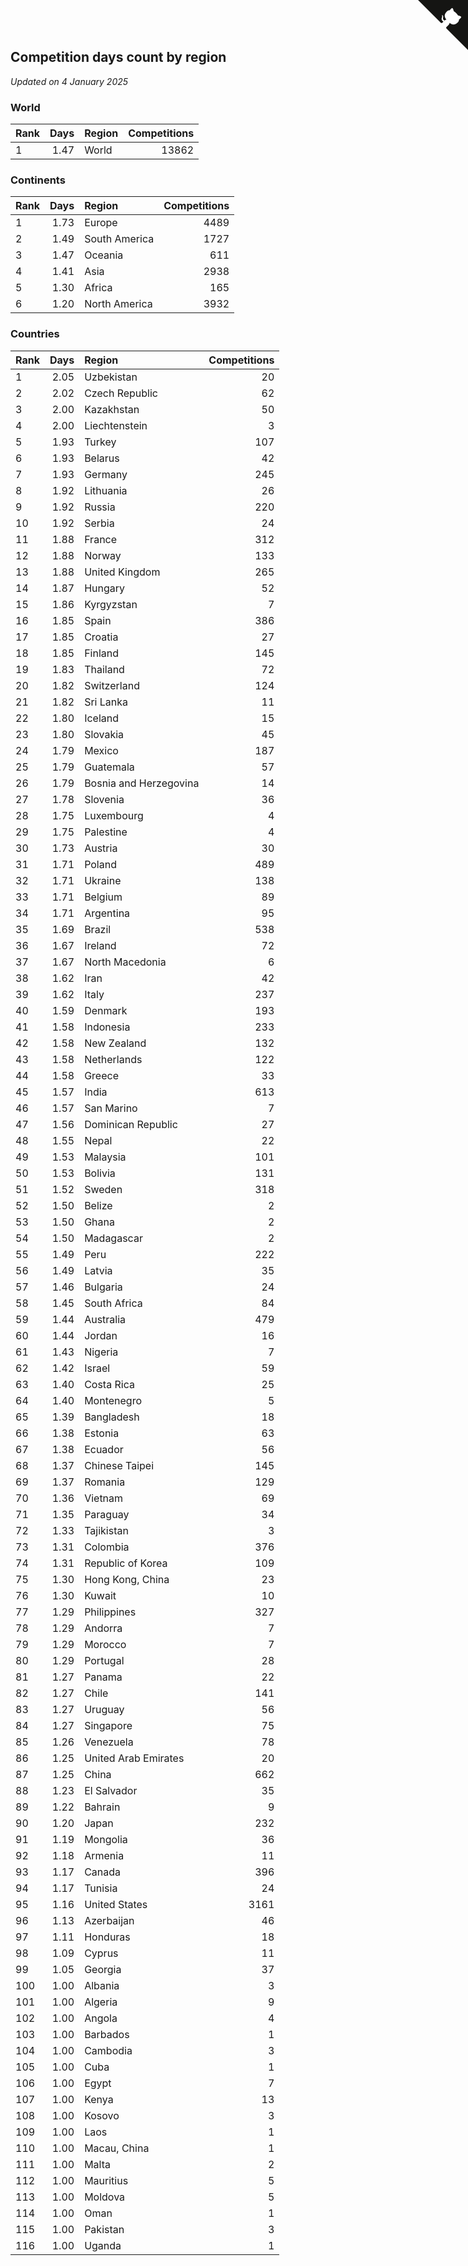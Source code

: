 ## Competition days count by region

*Updated on  4 January 2025*


### World

| Rank | Days | Region | Competitions |
| :--- | ---: | :--- | ---: |
| 1 | 1.47 | World | 13862 |

### Continents

| Rank | Days | Region | Competitions |
| :--- | ---: | :--- | ---: |
| 1 | 1.73 | Europe | 4489 |
| 2 | 1.49 | South America | 1727 |
| 3 | 1.47 | Oceania | 611 |
| 4 | 1.41 | Asia | 2938 |
| 5 | 1.30 | Africa | 165 |
| 6 | 1.20 | North America | 3932 |

### Countries

| Rank | Days | Region | Competitions |
| :--- | ---: | :--- | ---: |
| 1 | 2.05 | Uzbekistan | 20 |
| 2 | 2.02 | Czech Republic | 62 |
| 3 | 2.00 | Kazakhstan | 50 |
| 4 | 2.00 | Liechtenstein | 3 |
| 5 | 1.93 | Turkey | 107 |
| 6 | 1.93 | Belarus | 42 |
| 7 | 1.93 | Germany | 245 |
| 8 | 1.92 | Lithuania | 26 |
| 9 | 1.92 | Russia | 220 |
| 10 | 1.92 | Serbia | 24 |
| 11 | 1.88 | France | 312 |
| 12 | 1.88 | Norway | 133 |
| 13 | 1.88 | United Kingdom | 265 |
| 14 | 1.87 | Hungary | 52 |
| 15 | 1.86 | Kyrgyzstan | 7 |
| 16 | 1.85 | Spain | 386 |
| 17 | 1.85 | Croatia | 27 |
| 18 | 1.85 | Finland | 145 |
| 19 | 1.83 | Thailand | 72 |
| 20 | 1.82 | Switzerland | 124 |
| 21 | 1.82 | Sri Lanka | 11 |
| 22 | 1.80 | Iceland | 15 |
| 23 | 1.80 | Slovakia | 45 |
| 24 | 1.79 | Mexico | 187 |
| 25 | 1.79 | Guatemala | 57 |
| 26 | 1.79 | Bosnia and Herzegovina | 14 |
| 27 | 1.78 | Slovenia | 36 |
| 28 | 1.75 | Luxembourg | 4 |
| 29 | 1.75 | Palestine | 4 |
| 30 | 1.73 | Austria | 30 |
| 31 | 1.71 | Poland | 489 |
| 32 | 1.71 | Ukraine | 138 |
| 33 | 1.71 | Belgium | 89 |
| 34 | 1.71 | Argentina | 95 |
| 35 | 1.69 | Brazil | 538 |
| 36 | 1.67 | Ireland | 72 |
| 37 | 1.67 | North Macedonia | 6 |
| 38 | 1.62 | Iran | 42 |
| 39 | 1.62 | Italy | 237 |
| 40 | 1.59 | Denmark | 193 |
| 41 | 1.58 | Indonesia | 233 |
| 42 | 1.58 | New Zealand | 132 |
| 43 | 1.58 | Netherlands | 122 |
| 44 | 1.58 | Greece | 33 |
| 45 | 1.57 | India | 613 |
| 46 | 1.57 | San Marino | 7 |
| 47 | 1.56 | Dominican Republic | 27 |
| 48 | 1.55 | Nepal | 22 |
| 49 | 1.53 | Malaysia | 101 |
| 50 | 1.53 | Bolivia | 131 |
| 51 | 1.52 | Sweden | 318 |
| 52 | 1.50 | Belize | 2 |
| 53 | 1.50 | Ghana | 2 |
| 54 | 1.50 | Madagascar | 2 |
| 55 | 1.49 | Peru | 222 |
| 56 | 1.49 | Latvia | 35 |
| 57 | 1.46 | Bulgaria | 24 |
| 58 | 1.45 | South Africa | 84 |
| 59 | 1.44 | Australia | 479 |
| 60 | 1.44 | Jordan | 16 |
| 61 | 1.43 | Nigeria | 7 |
| 62 | 1.42 | Israel | 59 |
| 63 | 1.40 | Costa Rica | 25 |
| 64 | 1.40 | Montenegro | 5 |
| 65 | 1.39 | Bangladesh | 18 |
| 66 | 1.38 | Estonia | 63 |
| 67 | 1.38 | Ecuador | 56 |
| 68 | 1.37 | Chinese Taipei | 145 |
| 69 | 1.37 | Romania | 129 |
| 70 | 1.36 | Vietnam | 69 |
| 71 | 1.35 | Paraguay | 34 |
| 72 | 1.33 | Tajikistan | 3 |
| 73 | 1.31 | Colombia | 376 |
| 74 | 1.31 | Republic of Korea | 109 |
| 75 | 1.30 | Hong Kong, China | 23 |
| 76 | 1.30 | Kuwait | 10 |
| 77 | 1.29 | Philippines | 327 |
| 78 | 1.29 | Andorra | 7 |
| 79 | 1.29 | Morocco | 7 |
| 80 | 1.29 | Portugal | 28 |
| 81 | 1.27 | Panama | 22 |
| 82 | 1.27 | Chile | 141 |
| 83 | 1.27 | Uruguay | 56 |
| 84 | 1.27 | Singapore | 75 |
| 85 | 1.26 | Venezuela | 78 |
| 86 | 1.25 | United Arab Emirates | 20 |
| 87 | 1.25 | China | 662 |
| 88 | 1.23 | El Salvador | 35 |
| 89 | 1.22 | Bahrain | 9 |
| 90 | 1.20 | Japan | 232 |
| 91 | 1.19 | Mongolia | 36 |
| 92 | 1.18 | Armenia | 11 |
| 93 | 1.17 | Canada | 396 |
| 94 | 1.17 | Tunisia | 24 |
| 95 | 1.16 | United States | 3161 |
| 96 | 1.13 | Azerbaijan | 46 |
| 97 | 1.11 | Honduras | 18 |
| 98 | 1.09 | Cyprus | 11 |
| 99 | 1.05 | Georgia | 37 |
| 100 | 1.00 | Albania | 3 |
| 101 | 1.00 | Algeria | 9 |
| 102 | 1.00 | Angola | 4 |
| 103 | 1.00 | Barbados | 1 |
| 104 | 1.00 | Cambodia | 3 |
| 105 | 1.00 | Cuba | 1 |
| 106 | 1.00 | Egypt | 7 |
| 107 | 1.00 | Kenya | 13 |
| 108 | 1.00 | Kosovo | 3 |
| 109 | 1.00 | Laos | 1 |
| 110 | 1.00 | Macau, China | 1 |
| 111 | 1.00 | Malta | 2 |
| 112 | 1.00 | Mauritius | 5 |
| 113 | 1.00 | Moldova | 5 |
| 114 | 1.00 | Oman | 1 |
| 115 | 1.00 | Pakistan | 3 |
| 116 | 1.00 | Uganda | 1 |


<a href="https://github.com/JustinTimeCuber/wca_statistics" class="github-corner" aria-label="View source on Github"><svg width="80" height="80" viewBox="0 0 250 250" style="fill:#151513; color:#fff; position: absolute; top: 0; border: 0; right: 0;" aria-hidden="true"><path d="M0,0 L115,115 L130,115 L142,142 L250,250 L250,0 Z"></path><path d="M128.3,109.0 C113.8,99.7 119.0,89.6 119.0,89.6 C122.0,82.7 120.5,78.6 120.5,78.6 C119.2,72.0 123.4,76.3 123.4,76.3 C127.3,80.9 125.5,87.3 125.5,87.3 C122.9,97.6 130.6,101.9 134.4,103.2" fill="currentColor" style="transform-origin: 130px 106px;" class="octo-arm"></path><path d="M115.0,115.0 C114.9,115.1 118.7,116.5 119.8,115.4 L133.7,101.6 C136.9,99.2 139.9,98.4 142.2,98.6 C133.8,88.0 127.5,74.4 143.8,58.0 C148.5,53.4 154.0,51.2 159.7,51.0 C160.3,49.4 163.2,43.6 171.4,40.1 C171.4,40.1 176.1,42.5 178.8,56.2 C183.1,58.6 187.2,61.8 190.9,65.4 C194.5,69.0 197.7,73.2 200.1,77.6 C213.8,80.2 216.3,84.9 216.3,84.9 C212.7,93.1 206.9,96.0 205.4,96.6 C205.1,102.4 203.0,107.8 198.3,112.5 C181.9,128.9 168.3,122.5 157.7,114.1 C157.9,116.9 156.7,120.9 152.7,124.9 L141.0,136.5 C139.8,137.7 141.6,141.9 141.8,141.8 Z" fill="currentColor" class="octo-body"></path></svg></a><style>.github-corner:hover .octo-arm{animation:octocat-wave 560ms ease-in-out}@keyframes octocat-wave{0%,100%{transform:rotate(0)}20%,60%{transform:rotate(-25deg)}40%,80%{transform:rotate(10deg)}}@media (max-width:500px){.github-corner:hover .octo-arm{animation:none}.github-corner .octo-arm{animation:octocat-wave 560ms ease-in-out}}</style>
